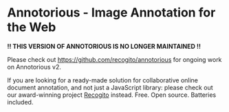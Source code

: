 # Annotorious - Image Annotation for the Web

**!! THIS VERSION OF ANNOTORIOUS IS NO LONGER MAINTAINED !!**

Please check out <https://github.com/recogito/annotorious> for ongoing work on Annotorious v2.

If you are looking for a ready-made solution for collaborative online document annotation, and not just a JavaScript library: please check out our award-winning project [Recogito](https://recogito.pelagios.org) instead. Free. Open source. Batteries included.

